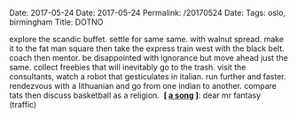 Date: 2017-05-24
Date: 2017-05-24
Permalink: /20170524
Date: 
Tags: oslo, birmingham
Title: DOTNO
  
explore the scandic buffet. settle for same same. with walnut spread. make it to the fat man square then take the express train west with the black belt. coach then mentor. be disappointed with ignorance but move ahead just the same. collect freebies that will inevitably go to the trash. visit the consultants, watch a robot that gesticulates in italian. run further and faster. rendezvous with a lithuanian and go from one indian to another. compare tats then discuss basketball as a religion. 
**[ [a song](https://www.youtube.com/watch?v=vxVlN-LzIks) ]**: dear mr fantasy (traffic)